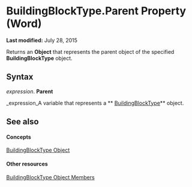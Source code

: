 
# BuildingBlockType.Parent Property (Word)

 **Last modified:** July 28, 2015

Returns an  **Object** that represents the parent object of the specified **BuildingBlockType** object.

## Syntax

 _expression_. **Parent**

 _expression_A variable that represents a  ** [BuildingBlockType](e4f971da-f052-b6a2-db40-2f4cd0cfd6be.md)** object.


## See also


#### Concepts


 [BuildingBlockType Object](e4f971da-f052-b6a2-db40-2f4cd0cfd6be.md)
#### Other resources


 [BuildingBlockType Object Members](08b29414-6130-75b6-d3ed-77c2fd22b6b2.md)
